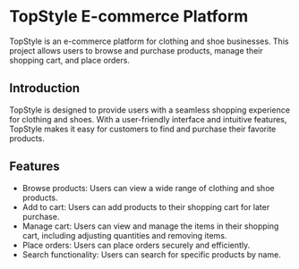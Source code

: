 # TopStyle E-commerce Platform

TopStyle is an e-commerce platform for clothing and shoe businesses. This project allows users to browse and purchase products, manage their shopping cart, and place orders.

## Introduction

TopStyle is designed to provide users with a seamless shopping experience for clothing and shoes. With a user-friendly interface and intuitive features, TopStyle makes it easy for customers to find and purchase their favorite products.

## Features

- Browse products: Users can view a wide range of clothing and shoe products.
- Add to cart: Users can add products to their shopping cart for later purchase.
- Manage cart: Users can view and manage the items in their shopping cart, including adjusting quantities and removing items.
- Place orders: Users can place orders securely and efficiently.
- Search functionality: Users can search for specific products by name.

